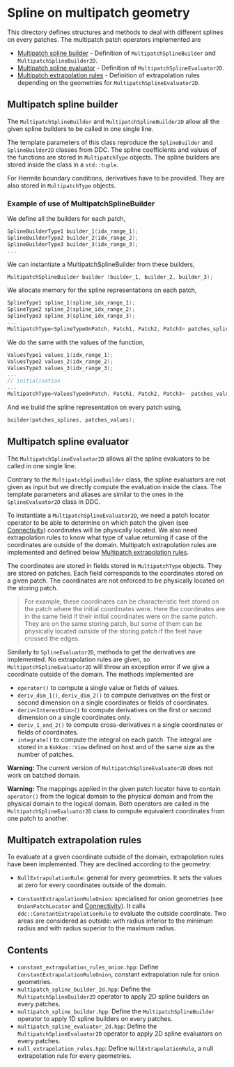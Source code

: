 # Spline on multipatch geometry

This directory defines structures and methods to deal with different splines on every patches.
The multipatch patch operators implemented are

- [Multipatch spline builder](#src_multipatch_spline__Multipatch_spline_builder) - Definition of `MultipatchSplineBuilder` and `MultipatchSplineBuilder2D`.
- [Multipatch spline evaluator](#src_multipatch_spline__Multipatch_spline_evaluator) - Definition of `MultipatchSplineEvaluator2D`.
- [Multipatch extrapolation rules](#src_multipatch_spline__Multipatch_extrapolation_rules) - Definition of extrapolation rules depending on the geometries for `MultipatchSplineEvaluator2D`.

## Multipatch spline builder

The `MultipatchSplineBuilder` and `MultipatchSplineBuilder2D` allow all the given spline builders to be called in one single line.

The template parameters of this class reproduce the `SplineBuilder` and `SplineBuilder2D` classes from DDC.
The spline coefficients and values of the functions are stored in `MultipatchType` objects.
The spline builders are stored inside the class in a `std::tuple`.

For Hermite boundary conditions, derivatives have to be provided. They are also stored in `MultipatchType` objects.

### Example of use of MultipatchSplineBuilder

We define all the builders for each patch,

```cpp
SplineBuilderType1 builder_1(idx_range_1); 
SplineBuilderType2 builder_2(idx_range_2); 
SplineBuilderType3 builder_3(idx_range_3); 
...
```

We can instantiate a MultipatchSplineBuilder from these builders,

```cpp
MultipatchSplineBuilder builder (builder_1, builder_2, builder_3); 
```

We allocate memory for the spline representations on each patch,

```cpp
SplineType1 spline_1(spline_idx_range_1); 
SplineType2 spline_2(spline_idx_range_2); 
SplineType3 spline_3(spline_idx_range_3); 
...
MultipatchType<SplineTypeOnPatch, Patch1, Patch2, Patch3> patches_splines (spline_1, spline_2, spline_3); 
```

We do the same with the values of the function,

```cpp
ValuesType1 values_1(idx_range_1); 
ValuesType2 values_2(idx_range_2); 
ValuesType3 values_3(idx_range_3); 
...
// initialisation 
...
MultipatchType<ValuesTypeOnPatch, Patch1, Patch2, Patch3>  patches_values (values_1, values_2, values_3); 
```

And we build the spline representation on every patch using,

```cpp
builder(patches_splines, patches_values); 
```

## Multipatch spline evaluator

The `MultipatchSplineEvaluator2D` allows all the spline evaluators to be called in one single line.

Contrary to the `MultipatchSplineBuilder` class, the spline evaluators are not given as input but we directly
compute the evaluation inside the class. The template parameters and aliases are similar to the ones in the `SplineEvaluator2D`
class in DDC.

To instantiate a `MultipatchSplineEvaluator2D`, we need a patch locator operator to be able to determine on which patch the given (see [Connectivity](./../connectivity/README.md))
coordinates will be physically located. We also need extrapolation rules to know what type of value returning if case of the
coordinates are outside of the domain. Multipatch extrapolation rules are implemented and defined below [Multipatch extrapolation rules](#src_multipatch_spline__Multipatch_extrapolation_rules).

The coordinates are stored in fields stored in `MultipatchType` objects.
They are stored on patches. Each field corresponds to the coordinates stored on a given patch.
The coordinates are not enforced to be physically located on the storing patch.

> For example, these coordinates can be characteristic feet stored on the patch where the initial coordinates were.
> Here the coordinates are in the same field if their initial coordinates were on the same patch. They are on the
> same storing patch, but some of them can be physically located outside of the storing patch if the feet have crossed
> the edges.

Similarly to `SplineEvaluator2D`, methods to get the derivatives are implemented. No extrapolation rules are given, so `MultipatchSplineEvaluator2D` will throw an exception error if we give a coordinate outside of the domain.
The methods implemented are

- `operator()` to compute a single value or fields of values.
- `deriv_dim_1()`, `deriv_dim_2()` to compute derivatives on the first or second dimension on a single coordinates or fields of coordinates.
- `deriv<InterestDim>()` to compute derivatives on the first or second dimension on a single coordinates only.
- `deriv_1_and_2()` to compute cross-derivatives n a single coordinates or fields of coordinates.
- `integrate()` to compute the integral on each patch. The integral are stored in a `Kokkos::View` defined on host and of the same size as the number of patches.

**Warning:** The current version of `MultipatchSplineEvaluator2D` does not work on batched domain.

**Warning:** The mappings applied in the given patch locator have to contain `operator()` from the logical domain to the physical domain and from the physical domain to the logical domain. Both operators are called in the `MultipatchSplineEvaluator2D` class to compute equivalent coordinates from one patch to another.

## Multipatch extrapolation rules

To evaluate at a given coordinate outside of the domain, extrapolation rules have been implemented. They are declined according to the geometry:

- `NullExtrapolationRule`: general for every geometries. It sets the values at zero for every coordinates outside of the domain.

- `ConstantExtrapolationRuleOnion`: specialised for onion geometries (see `OnionPatchLocator` and [Connectivity](./../connectivity/README.md)). It calls `ddc::ConstantExtrapolationRule` to evaluate the outside coordinate.
 Two areas are considered as outside: with radius inferior to the minimum radius and with radius superior to the maximum radius.

## Contents

- `constant_extrapolation_rules_onion.hpp`: Define `ConstantExtrapolationRuleOnion`, constant extrapolation rule for onion geometries.
- `multipatch_spline_builder_2d.hpp`: Define the `MultipatchSplineBuilder2D` operator to apply 2D spline builders on every patches.
- `multipatch_spline_builder.hpp`: Define the `MultipatchSplineBuilder` operator to apply 1D spline builders on every patches.
- `multipatch_spline_evaluator_2d.hpp`: Define the `MultipatchSplineEvaluator2D` operator to apply 2D spline evaluators on every patches.
- `null_extrapolation_rules.hpp`: Define `NullExtrapolationRule`, a null extrapolation rule for every geometries.  
